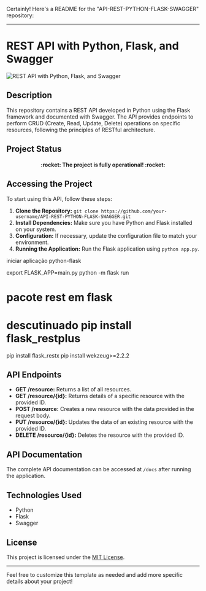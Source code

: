 Certainly! Here's a README for the "API-REST-PYTHON-FLASK-SWAGGER" repository:

---

# REST API with Python, Flask, and Swagger

![REST API with Python, Flask, and Swagger](https://example.com/api-rest-python-flask-swagger.jpg)

## Description
This repository contains a REST API developed in Python using the Flask framework and documented with Swagger. The API provides endpoints to perform CRUD (Create, Read, Update, Delete) operations on specific resources, following the principles of RESTful architecture.

## Project Status

<h4 align="center"> 
    :rocket: The project is fully operational! :rocket:
</h4>

## Accessing the Project
To start using this API, follow these steps:
1. **Clone the Repository:** `git clone https://github.com/your-username/API-REST-PYTHON-FLASK-SWAGGER.git`
2. **Install Dependencies:** Make sure you have Python and Flask installed on your system.
3. **Configuration:** If necessary, update the configuration file to match your environment.
4. **Running the Application:** Run the Flask application using `python app.py`.




iniciar aplicação python-flask

export FLASK_APP=main.py
python -m flask run

# pacote rest em flask
# descutinuado pip install flask_restplus  
pip install flask_restx
pip install wekzeug>=2.2.2

## API Endpoints
- **GET /resource:** Returns a list of all resources.
- **GET /resource/{id}:** Returns details of a specific resource with the provided ID.
- **POST /resource:** Creates a new resource with the data provided in the request body.
- **PUT /resource/{id}:** Updates the data of an existing resource with the provided ID.
- **DELETE /resource/{id}:** Deletes the resource with the provided ID.

## API Documentation
The complete API documentation can be accessed at `/docs` after running the application.

## Technologies Used
- Python
- Flask
- Swagger

## License
This project is licensed under the [MIT License](LICENSE).

---

Feel free to customize this template as needed and add more specific details about your project!






